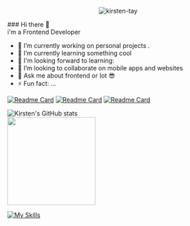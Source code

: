 

<p align="center"> <img src="https://komarev.com/ghpvc/?username=kirsten-tay&label=Profile%20views&color=E0245E&style=flat" alt="kirsten-tay" /> </p>
### Hi there 👋
                      <br>  i'm a Frontend Developer</br>
                        
- 🔭 I’m currently working on personal projects .
- 🌱 I’m currently learning something cool
- 🏁 I'm looking forward to learning: 
- 👯 I’m looking to collaborate on mobile apps and websites
- 💬 Ask me about frontend or Iot 😎
- ⚡ Fun fact: ...



[![Readme Card](https://github-readme-stats.vercel.app/api/pin/?username=kirsten-tay&repo=spectrum-iot&show_icons=true&theme=dark)](https://github.com/kirsten-tay/spectrum-iot) 
[![Readme Card](https://github-readme-stats.vercel.app/api/pin/?username=kirsten-tay&repo=khoby-web-one&show_icons=true&theme=dark)](https://github.com/kirsten-tay/khoby-web-one)
[![Readme Card](https://github-readme-stats.vercel.app/api/pin/?username=kirsten-tay&repo=livoh&show_icons=true&theme=dark)](https://github.com/kirsten-tay/livoh)




![Kirsten's GitHub stats](https://github-readme-stats.vercel.app/api?username=kirsten-tay&show_icons=true&theme=radical)
<br />
    <a><img height=200 src="https://github-readme-streak-stats.herokuapp.com/?user=kirsten-tay&theme=dracula" /></a>
    <br />
    
    
[![My Skills](https://skillicons.dev/icons?i=html,css,react,js,arduino,bootstrap,nextjs,tailwind,nodejs,vscode,&theme=dark&perline=6)](https://skillicons.dev)



